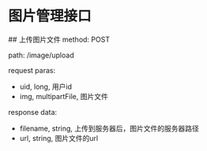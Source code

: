 # 图片管理接口

<A NAME="上传图片文件">
## 上传图片文件
method: POST

path: /image/upload

request paras:

* uid, long, 用户id
* img, multipartFile, 图片文件

response data:

* filename, string, 上传到服务器后，图片文件的服务器路径
* url, string, 图片文件的url